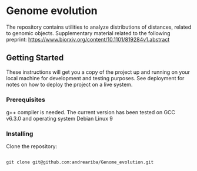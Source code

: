 # Genome evolution

The repository contains utilities to analyze distributions of distances, related to genomic objects. 
Supplementary material related to the following preprint: https://www.biorxiv.org/content/10.1101/819284v1.abstract

## Getting Started

These instructions will get you a copy of the project up and running on your local machine for development and testing purposes. See deployment for notes on how to deploy the project on a live system.

### Prerequisites

g++ compiler is needed. The current version has been tested on GCC v6.3.0 and operating system Debian Linux 9

### Installing

Clone the repository:

```

git clone git@github.com:andreariba/Genome_evolution.git

```

